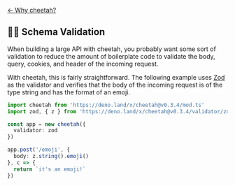 [← Why cheetah?](https://github.com/azurystudio/cheetah#why-cheetah)

## 🧙‍♂️ Schema Validation

When building a large API with cheetah, you probably want some sort of validation to reduce the amount of boilerplate code to validate the body, query, cookies, and header of the incoming request.

With cheetah, this is fairly straightforward. The following example uses [Zod](https://github.com/colinhacks/zod) as the validator and verifies that the body of the incoming request is of the type string and has the format of an emoji.

```ts
import cheetah from 'https://deno.land/x/cheetah@v0.3.4/mod.ts'
import zod, { z } from 'https://deno.land/x/cheetah@v0.3.4/validator/zod.ts'

const app = new cheetah({
  validator: zod
})

app.post('/emoji', {
  body: z.string().emoji()
}, c => {
  return `it's an emoji!`
})
```
